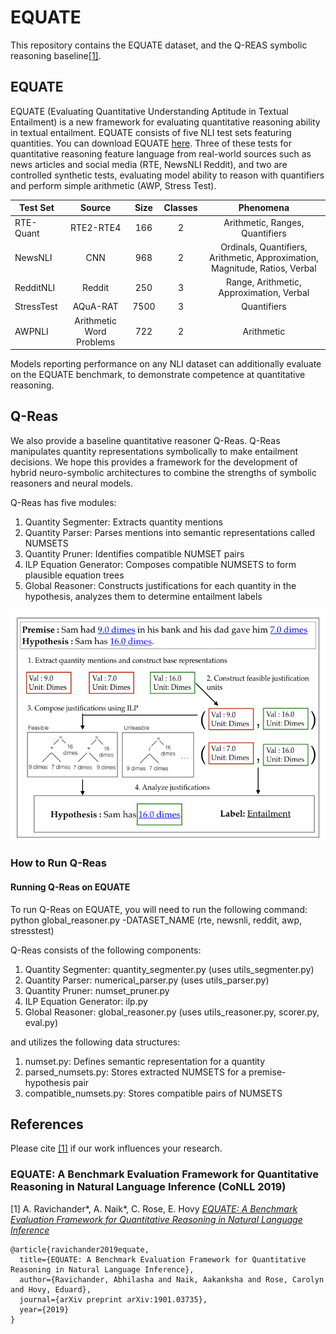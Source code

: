 # EQUATE


This repository contains the EQUATE dataset, and the Q-REAS symbolic reasoning baseline[[1]](https://arxiv.org/abs/1901.03735).

## EQUATE

EQUATE (Evaluating Quantitative Understanding Aptitude in Textual Entailment) is a new framework for evaluating quantitative reasoning ability in textual entailment.
EQUATE consists of five NLI test sets featuring quantities. You can download EQUATE [here](https://github.com/AbhilashaRavichander/EQUATE/tree/master/ProcessedDatasets). Three of these tests for quantitative reasoning feature language from real-world sources
such as news articles and social media (RTE, NewsNLI Reddit), and two are controlled synthetic tests, evaluating model ability
to reason with quantifiers and perform simple arithmetic (AWP, Stress Test).


| Test Set        | Source  | Size | Classes  | Phenomena |
| ------------- |:-------------:| :-----:|:-------------:| :-----:|
| RTE-Quant     | RTE2-RTE4 | 166 | 2 | Arithmetic, Ranges, Quantifiers |
| NewsNLI   |  CNN | 968 | 2 | Ordinals, Quantifiers, Arithmetic, Approximation, Magnitude, Ratios, Verbal |
| RedditNLI  | Reddit | 250 | 3 | Range, Arithmetic, Approximation, Verbal  |
| StressTest     | AQuA-RAT | 7500 | 3 | Quantifiers |
| AWPNLI     | Arithmetic Word Problems | 722 | 2 | Arithmetic |


Models reporting performance on any NLI dataset can additionally evaluate on the EQUATE benchmark,
to demonstrate competence at quantitative reasoning.

## Q-Reas

We also provide a baseline quantitative reasoner Q-Reas. Q-Reas manipulates quantity representations symbolically to make entailment decisions.
We hope this provides a framework for the development of hybrid neuro-symbolic architectures to combine the strengths of symbolic reasoners and
neural models.

Q-Reas has five modules:
1. Quantity Segmenter: Extracts quantity mentions
2. Quantity Parser: Parses mentions into semantic representations called NUMSETS
3. Quantity Pruner: Identifies compatible NUMSET pairs
4. ILP Equation Generator: Composes compatible NUMSETS to form plausible equation trees
5. Global Reasoner: Constructs justifications for each quantity in the hypothesis,
analyzes them to determine entailment labels

![Qreas](qreas.jpeg?raw=true)




### How to Run Q-Reas

#### Running Q-Reas on EQUATE

To run Q-Reas on EQUATE, you will need to run the following command:
python global_reasoner.py -DATASET_NAME (rte, newsnli, reddit, awp, stresstest)

Q-Reas consists of the following components:
1. Quantity Segmenter: quantity_segmenter.py (uses utils_segmenter.py)
2. Quantity Parser: numerical_parser.py (uses utils_parser.py)
3. Quantity Pruner: numset_pruner.py
4. ILP Equation Generator: ilp.py
5. Global Reasoner: global_reasoner.py (uses utils_reasoner.py, scorer.py, eval.py)

and utilizes the following data structures:
1. numset.py: Defines semantic representation for a quantity
2. parsed_numsets.py: Stores extracted NUMSETS for a premise-hypothesis pair
3. compatible_numsets.py: Stores compatible pairs of NUMSETS

## References

Please cite [[1]](https://arxiv.org/abs/1901.03735) if our work influences your research.

### EQUATE: A Benchmark Evaluation Framework for Quantitative Reasoning in Natural Language Inference (CoNLL 2019)

[1] A. Ravichander*, A. Naik*, C. Rose, E. Hovy [*EQUATE: A Benchmark Evaluation Framework for Quantitative Reasoning in Natural Language Inference*](https://arxiv.org/abs/1901.03735)

```
@article{ravichander2019equate,
  title={EQUATE: A Benchmark Evaluation Framework for Quantitative Reasoning in Natural Language Inference},
  author={Ravichander, Abhilasha and Naik, Aakanksha and Rose, Carolyn and Hovy, Eduard},
  journal={arXiv preprint arXiv:1901.03735},
  year={2019}
}
